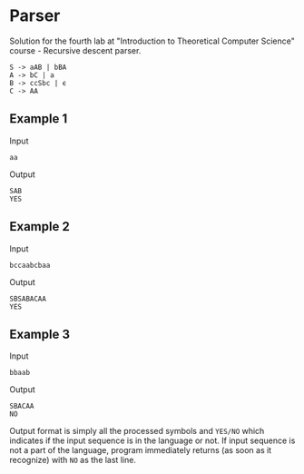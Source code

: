 Parser
============

Solution for the fourth lab at "Introduction to Theoretical Computer Science" course - Recursive descent parser.

    S -> aAB | bBA
    A -> bC | a
    B -> ccSbc | ϵ
    C -> AA

Example 1
------

Input

    aa

Output

    SAB
    YES

Example 2
------

Input

    bccaabcbaa

Output

    SBSABACAA
    YES

Example 3
------

Input

    bbaab

Output

    SBACAA
    NO

Output format is simply all the processed symbols and `YES/NO` which indicates if the input sequence is in the language
or not.
If input sequence is not a part of the language, program immediately returns (as soon as it recognize)
with `NO` as the last line.
